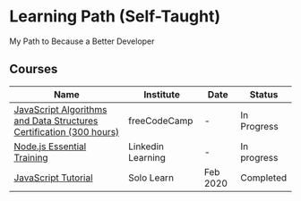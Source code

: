 # Learning Path (Self-Taught)

My Path to Because a Better Developer

## Courses

| Name                                                                                                       | Institute         | Date     | Status      |
| ---------------------------------------------------------------------------------------------------------- | ----------------- | -------- | ----------- |
| [JavaScript Algorithms and Data Structures Certification (300 hours)](https://www.freecodecamp.org/learn/) | freeCodeCamp      | -        | In Progress |
| [Node.js Essential Training](https://www.linkedin.com/learning/node-js-essential-training-2)               | Linkedin Learning | -        | In progress |
| [JavaScript Tutorial](https://www.sololearn.com/Course/JavaScript/)                                        | Solo Learn        | Feb 2020 | Completed   |
